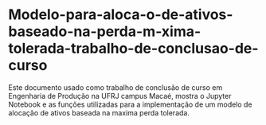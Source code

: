 # Modelo-para-aloca-o-de-ativos-baseado-na-perda-m-xima-tolerada-trabalho-de-conclusao-de-curso
Este documento usado como trabalho de conclusão de curso em Engenharia de Produção na UFRJ campus Macaé, mostra o Jupyter Notebook e as funções utilizadas para a implementação de um modelo de alocação de ativos baseada na maxima perda tolerada.
